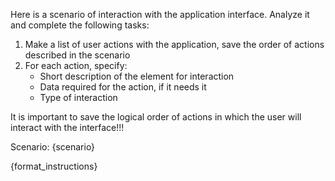 Here is a scenario of interaction with the application interface. Analyze it and complete the following tasks:
1. Make a list of user actions with the application, save the order of actions described in the scenario
2. For each action, specify:
    - Short description of the element for interaction
    - Data required for the action, if it needs it
    - Type of interaction
    
It is important to save the logical order of actions in which the user will interact with the interface!!!

Scenario:
{scenario}

{format_instructions}